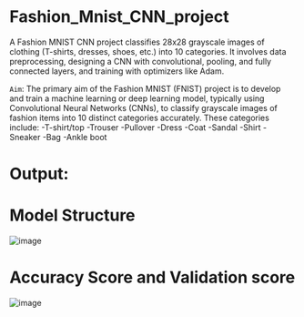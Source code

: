 # Fashion_Mnist_CNN_project
A Fashion MNIST CNN project classifies 28x28 grayscale images of clothing (T-shirts, dresses, shoes, etc.) into 10 categories. It involves data preprocessing, designing a CNN with convolutional, pooling, and fully connected layers, and training with optimizers like Adam. 

`Aim`: The primary aim of the Fashion MNIST (FNIST) project is to develop and train a machine learning or deep learning model, typically using Convolutional Neural Networks (CNNs), to classify grayscale images of fashion items into 10 distinct categories accurately. These categories include:
-T-shirt/top
-Trouser
-Pullover
-Dress
-Coat
-Sandal
-Shirt
-Sneaker
-Bag
-Ankle boot


# Output:

# Model Structure 

![image](https://github.com/user-attachments/assets/e1d91c45-2e57-451e-892e-26e6a4aea788)


# Accuracy Score and Validation score 

![image](https://github.com/user-attachments/assets/e783abbf-9413-4ff6-ab07-6d83097b5142)

